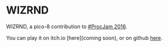 # WIZRND

WIZRND, a pico-8 contribution to [#ProcJam 2016](https://itch.io/jam/procjam).

You can play it on itch.io [here](coming soon), or on github [here](https://mattleblanc.github.io/WIZRND/).
